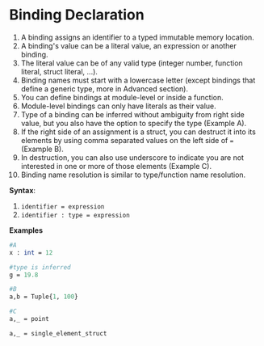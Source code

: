 # Binding Declaration



1. A binding assigns an identifier to a typed immutable memory location. 
2. A binding's value can be a literal value, an expression or another binding.
3. The literal value can be of any valid type \(integer number, function literal, struct literal, ...\). 
4. Binding names must start with a lowercase letter \(except bindings that define a generic type, more in Advanced section\).
5. You can define bindings at module-level or inside a function. 
6. Module-level bindings can only have literals as their value. 
7. Type of a binding can be inferred without ambiguity from right side value, but you also have the option to specify the type \(Example A\).
8. If the right side of an assignment is a struct, you can destruct it into its elements by using comma separated values on the left side of `=` \(Example B\). 
9. In destruction, you can also use underscore to indicate you are not interested in one or more of those elements \(Example C\).
10. Binding name resolution is similar to type/function name resolution.

**Syntax**:

1. `identifier = expression`
2. `identifier : type = expression`

**Examples**

```perl
#A
x : int = 12

#type is inferred
g = 19.8 

#B
a,b = Tuple{1, 100}

#C
a,_ = point

a,_ = single_element_struct
```

